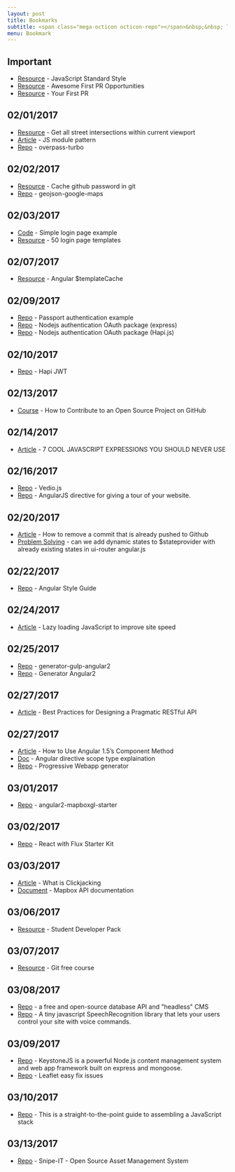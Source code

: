 ```yaml
---
layout: post
title: Bookmarks
subtitle: <span class="mega-octicon octicon-repo"></span>&nbsp;&nbsp; To mark useful libs - tools - books
menu: Bookmark
---
```


## Important
- [Resource](https://github.com/airbnb/javascript) - JavaScript Standard Style
- [Resource](https://github.com/MunGell/awesome-for-beginners) - Awesome First PR Opportunities
- [Resource](http://yourfirstpr.github.io/) - Your First PR

## 02/01/2017
- [Resource](http://overpass-turbo.eu/) - Get all street intersections within current viewport
- [Article](https://toddmotto.com/mastering-the-module-pattern/) - JS module pattern
- [Repo](https://github.com/tyrasd/overpass-turbo) - overpass-turbo

## 02/02/2017
- [Resource](https://help.github.com/articles/caching-your-github-password-in-git/) - Cache github password in git
- [Repo](https://github.com/JasonSanford/geojson-google-maps) - geojson-google-maps

## 02/03/2017
- [Code](http://codepen.io/colorlib/pen/rxddKy) - Simple login page example
- [Resource](https://colorlib.com/wp/html5-and-css3-login-forms/) - 50 login page templates

## 02/07/2017
- [Resource](https://docs.angularjs.org/api/ng/service/$templateCache) - Angular $templateCache

## 02/09/2017
- [Repo](https://github.com/passport/express-4.x-local-example) - Passport authentication example
- [Repo](https://github.com/passport/express-4.x-local-example) - Nodejs authentication OAuth package (express)
- [Repo](https://github.com/hapijs/bell) - Nodejs authentication OAuth package (Hapi.js)

## 02/10/2017
- [Repo](https://github.com/dwyl/hapi-auth-jwt2) - Hapi JWT

## 02/13/2017
- [Course](https://egghead.io/courses/how-to-contribute-to-an-open-source-project-on-github?utm_content=buffer22a69&utm_medium=social&utm_source=twitter.com&utm_campaign=buffer) - How to Contribute to an Open Source Project on GitHub

## 02/14/2017
- [Article](http://heyjavascript.com/9-cool-javascript-expressions-you-should-never-use/) - 7 COOL JAVASCRIPT EXPRESSIONS YOU SHOULD NEVER USE

## 02/16/2017
- [Repo](https://github.com/videojs/video.js) - Vedio.js
- [Repo](https://github.com/DaftMonk/angular-tour) - AngularJS directive for giving a tour of your website.

## 02/20/2017
- [Article](http://samwize.com/2014/01/15/how-to-remove-a-commit-that-is-already-pushed-to-github/) - How to remove a commit that is already pushed to Github
- [Problem Solving](http://stackoverflow.com/questions/29422780/can-we-add-dynamic-states-to-stateprovider-with-already-existing-states-in-ui-r) - can we add dynamic states to $stateprovider with already existing states in ui-router angular.js

## 02/22/2017
- [Repo](https://github.com/johnpapa/angular-styleguide) - Angular Style Guide

## 02/24/2017
- [Article](http://w3bits.com/async-javascript/) - Lazy loading JavaScript to improve site speed

## 02/25/2017
- [Repo](https://github.com/x6doooo/generator-gulp-angular2) - generator-gulp-angular2
- [Repo](https://github.com/chrisdwheatley/generator-angular2) - Generator Angular2

## 02/27/2017
- [Article](http://www.vinaysahni.com/best-practices-for-a-pragmatic-restful-api#requirements) - Best Practices for Designing a Pragmatic RESTful API

## 02/27/2017
- [Article](https://scotch.io/tutorials/how-to-use-angular-1-5s-component-method) - How to Use Angular 1.5’s Component Method
- [Doc](https://docs.angularjs.org/api/ng/service/$compile#-scope-) - Angular directive scope type explaination
- [Repo](https://github.com/hemanth/generator-pwa) - Progressive Webapp generator

## 03/01/2017
- [Repo](https://github.com/haoliangyu/angular2-mapboxgl-starter) - angular2-mapboxgl-starter

## 03/02/2017
- [Repo](https://github.com/coryhouse/react-flux-starter-kit) - React with Flux Starter Kit

## 03/03/2017
- [Article](https://www.owasp.org/index.php/Clickjacking) - What is Clickjacking
- [Document](https://www.mapbox.com/mapbox.js/api/v3.0.1/) - Mapbox API documentation

## 03/06/2017
- [Resource](https://education.github.com/pack) - Student Developer Pack

## 03/07/2017
- [Resource](https://www.codeschool.com/courses/git-real) - Git free course

## 03/08/2017
- [Repo](https://github.com/directus/directus) - a free and open-source database API and "headless" CMS
- [Repo](https://github.com/TalAter/annyang) - A tiny javascript SpeechRecognition library that lets your users control your site with voice commands.

## 03/09/2017
- [Repo](https://github.com/keystonejs/keystone) - KeystoneJS is a powerful Node.js content management system and web app framework built on express and mongoose. 
- [Repo](https://github.com/Leaflet/Leaflet/labels/easy%20fix) - Leaflet easy fix issues

## 03/10/2017
- [Repo](https://github.com/verekia/js-stack-from-scratch) - This is a straight-to-the-point guide to assembling a JavaScript stack

## 03/13/2017
- [Repo](https://github.com/snipe/snipe-it) - Snipe-IT - Open Source Asset Management System
